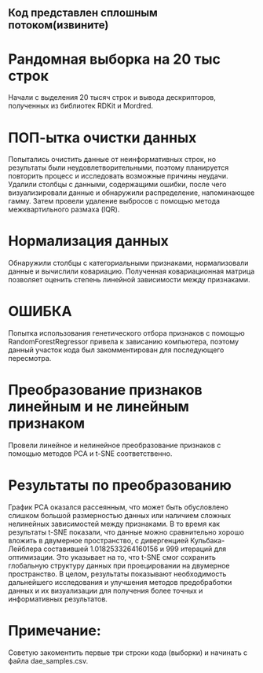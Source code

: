 ##  Код представлен сплошным потоком(извините)
# Рандомная выборка на 20 тыс строк
Начали с выделения 20 тысяч строк и вывода дескрипторов, полученных из библиотек RDKit и Mordred. 
# ПОП-ытка очистки данных 
Попытались очистить данные от неинформативных строк, но результаты были неудовлетворительными, поэтому планируется повторить процесс и исследовать возможные причины неудачи.
Удалили столбцы с данными, содержащими ошибки, после чего визуализировали данные и обнаружили распределение, напоминающее гамму. 
Затем провели удаление выбросов с помощью метода межквартильного размаха (IQR).
# Нормализация данных
Обнаружили столбцы с категориальными признаками, нормализовали данные и вычислили ковариацию. 
Полученная ковариационная матрица позволяет оценить степень линейной зависимости между признаками.
# ОШИБКА
Попытка использования генетического отбора признаков с помощью RandomForestRegressor привела к зависанию компьютера, поэтому данный участок кода был закомментирован для последующего пересмотра.
# Преобразование признаков линейным и не линейным признаком
Провели линейное и нелинейное преобразование признаков с помощью методов PCA и t-SNE соответственно. 
# Результаты по преобразованию
График PCA оказался рассеянным, что может быть обусловлено слишком большой размерностью данных или наличием сложных нелинейных зависимостей между признаками. 
В то время как результаты t-SNE показали, что данные можно сравнительно хорошо вложить в двумерное пространство, с дивергенцией Кульбака-Лейблера составившей 1.0182533264160156 и 999 итераций для оптимизации. 
Это указывает на то, что t-SNE смог сохранить глобальную структуру данных при проецировании на двумерное пространство.
В целом, результаты показывают необходимость дальнейшего исследования и улучшения методов предобработки данных и их визуализации для получения более точных и информативных результатов.

# Примечание:
Советую закоментить первые три строки кода (выборки) и начинать с файла dae_samples.csv. 
